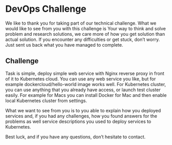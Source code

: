 # DevOps Challenge

We like to thank you for taking part of our technical challenge. What we would like to see from you with this challenge
is Your way to think and solve problem and research solutions, we care more of how you get solution than actual
solution. If you encounter any difficulties or get stuck, don’t worry. Just sent us back what you have managed to
complete.

## Challenge

Task is simple, deploy simple web service with Nginx reverse proxy in front of it to Kubernetes cloud.
You can use any web service you like, but for example dockercloud/hello-world image works well.
For Kubernetes cluster, you can use anything that you already have access, or launch test cluster easily. For example
for Macs you can install Docker for Mac and then enable local Kubernetes cluster from settings.

What we want to see from you is to you able to explain how you deployed services and, if you had any challenges, how
you found answers for the problems as well service descriptions you used to deploy services to Kubernetes.

Best luck, and if you have any questions, don’t hesitate to contact.

